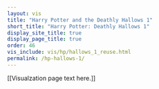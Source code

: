 ```yaml
---
layout: vis
title: "Harry Potter and the Deathly Hallows 1"
short_title: "Harry Potter: Deathly Hallows 1"
display_site_title: true
display_page_title: true
order: 46
vis_include: vis/hp/hallows_1_reuse.html
permalink: /hp-hallows-1/
---
```


[[Visualzation page text here.]]
